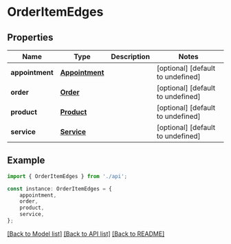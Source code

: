 # OrderItemEdges


## Properties

Name | Type | Description | Notes
------------ | ------------- | ------------- | -------------
**appointment** | [**Appointment**](Appointment.md) |  | [optional] [default to undefined]
**order** | [**Order**](Order.md) |  | [optional] [default to undefined]
**product** | [**Product**](Product.md) |  | [optional] [default to undefined]
**service** | [**Service**](Service.md) |  | [optional] [default to undefined]

## Example

```typescript
import { OrderItemEdges } from './api';

const instance: OrderItemEdges = {
    appointment,
    order,
    product,
    service,
};
```

[[Back to Model list]](../README.md#documentation-for-models) [[Back to API list]](../README.md#documentation-for-api-endpoints) [[Back to README]](../README.md)
